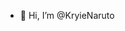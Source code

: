 - 👋 Hi, I’m @KryieNaruto
<!---
大学生,英语不好,介绍就用中文吧=-= 看起来好违和
喜爱图形学,虽然在读软件工程专业,国内的资源蛮少的...
大家互利共勉呀!!!!!
--->
